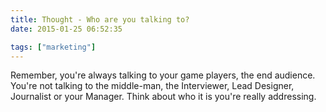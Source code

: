 ```yaml
---
title: Thought - Who are you talking to?
date: 2015-01-25 06:52:35

tags: ["marketing"]
---
```


Remember, you're always talking to your game players, the end audience. You're not talking to the middle-man, the Interviewer, Lead Designer, Journalist or your Manager. Think about who it is you're really addressing.
